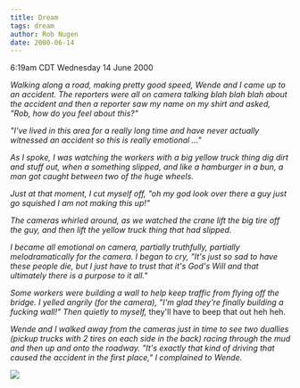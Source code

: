 ```yaml
---
title: Dream
tags: dream
author: Rob Nugen
date: 2000-06-14
---
```


<title>accident dream</title>
<p class=date>6:19am CDT Wednesday 14 June 2000</p>

<p><em>Walking along a road, making pretty good speed, Wende and I
came up to an accident.  The reporters were all on camera talking blah
blah blah about the accident and then a reporter saw my name on my
shirt and asked, "Rob, how do you feel about this?"

<p>"I've lived in this area for a really long time and have never
actually witnessed an accident so this is really emotional ..."

<p>As I spoke, I was watching the workers with a big yellow truck
thing dig dirt and stuff out, when a something slipped, and like a
hamburger in a bun, a man got caught between two of the huge wheels.

<p>Just at that moment, I cut myself off, "oh my god look over there a
guy just go squished I am not making this up!"

<p>The cameras whirled around, as we watched the crane lift the big
tire off the guy, and then lift the yellow truck thing that had
slipped.

<p>I became all emotional on camera, partially truthfully, partially
melodramatically for the camera.  I began to cry, "It's just so sad to
have these people die, but I just have to trust that it's God's Will
and that ultimately there is a purpose to it all."

<p>Some workers were building a wall to help keep traffic from flying
off the bridge.  I yelled angrily (for the camera), "I'm glad they're
finally building a fucking wall!"  Then quietly to myself,
</em>they'll have to beep that out heh heh.<em>

<p>Wende and I walked away from the cameras just in time to see two
duallies (pickup trucks with 2 tires on each side in the back) racing
through the mud and then up and onto the roadway.  "It's exactly that
kind of driving that caused the accident in the first place," I
complained to Wende.

<p><img src='/images/rob/wL-ROB.gif'>

